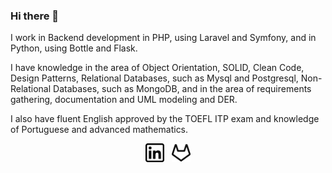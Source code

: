 ### Hi there 👋

I work in Backend development in PHP, using Laravel and Symfony, and in Python, using Bottle and Flask.

I have knowledge in the area of ​​Object Orientation, SOLID, Clean Code, Design Patterns, Relational Databases, such as Mysql and Postgresql, Non-Relational Databases, such as MongoDB, and in the area of ​​requirements gathering, documentation and UML modeling and DER.

I also have fluent English approved by the TOEFL ITP exam and knowledge of Portuguese and advanced mathematics.
          
<p align='center'>
<a href="https://www.linkedin.com/in/pedro-afonso-rotta-di-santi-8842a017b/"><img height="30" src="https://github.com/PedroDiSanti/PedroDiSanti/blob/master/linkedin.png?raw=true"></a>&nbsp;&nbsp;
<a href="https://gitlab.com/PedroDiSanti"><img height="30" src="https://github.com/PedroDiSanti/PedroDiSanti/blob/master/gitlab.png?raw=true"></a>
</p>
